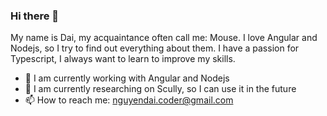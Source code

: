 ### Hi there 👋

My name is Dai, my acquaintance often call me: Mouse. 
I love Angular and Nodejs, so I try to find out everything about them.
I have a passion for Typescript, I always want to learn to improve my skills.

- 🔭 I am currently working with Angular and Nodejs
- 🌱 I am currently researching on Scully, so I can use it in the future
- 📫 How to reach me: nguyendai.coder@gmail.com

<!--
**ngtrdai197/ngtrdai197** is a ✨ _special_ ✨ repository because its `README.md` (this file) appears on your GitHub profile.

Here are some ideas to get you started:

- 🔭 I’m currently working on ...
- 🌱 I’m currently learning ...
- 👯 I’m looking to collaborate on ...
- 🤔 I’m looking for help with ...
- 💬 Ask me about ...
- 📫 How to reach me: ...
- 😄 Pronouns: ...
- ⚡ Fun fact: ...
-->
